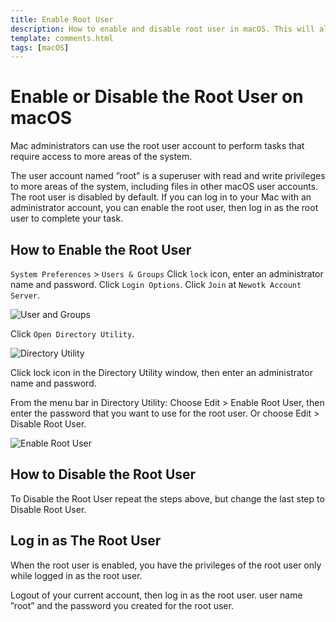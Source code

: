 ```yaml
---
title: Enable Root User
description: How to enable and disable root user in macOS. This will allow you to login as root user.
template: comments.html
tags: [macOS]
---
```


# Enable or Disable the Root User on macOS

Mac administrators can use the root user account to perform tasks that require access to more areas of the system.

The user account named ”root” is a superuser with read and write privileges to more areas of the system, including files in other macOS user accounts. The root user is disabled by default. If you can log in to your Mac with an administrator account, you can enable the root user, then log in as the root user to complete your task.

## How to Enable the Root User

`System Preferences` > `Users & Groups`
Click `lock` icon, enter an administrator name and password.
Click `Login Options`.
Click `Join` at `Newotk Account Server`.

![User and Groups][user-and-groups-img]

Click `Open Directory Utility`.

![Directory Utility][directory-utility-img]

Click lock icon in the Directory Utility window, then enter an administrator name and password.

From the menu bar in Directory Utility:
Choose Edit > Enable Root User, then enter the password that you want to use for the root user.
Or choose Edit > Disable Root User.

![Enable Root User][enable-root-user-img]

## How to Disable the Root User

To Disable the Root User repeat the steps above, but change the last step to Disable Root User.

## Log in as The Root User

When the root user is enabled, you have the privileges of the root user only while logged in as the root user.

Logout of your current account, then log in as the root user. user name ”root” and the password you created for the root user.

<!-- appendices -->

<!-- urls -->

<!-- images -->

[user-and-groups-img]: /assets/images/334cb53a-ef2b-11ec-ab52-ebf010b57462.jpg 'User and Groups'
[directory-utility-img]: /assets/images/f2ee518c-ef2b-11ec-9ca3-bb1ecfcef48f.jpg 'Directory Utility'
[enable-root-user-img]: /assets/images/616b2b62-ef2c-11ec-ae47-2f82399a54e5.jpg 'Enable Root User'

<!--css-->

<!-- end appendices -->
